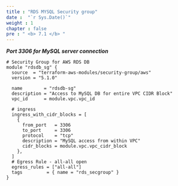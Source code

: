 ```yaml
---
title : "RDS MYSQL Security group"
date :  "`r Sys.Date()`" 
weight : 1 
chapter : false
pre : " <b> 7.1 </b> "
---
```


<!-- {{% notice info %}}
**Port Forwarding** is a useful way to redirect network traffic from one IP address - Port to another IP address - Port. With **Port Forwarding** we can access an EC2 instance located in the private subnet from our workstation.
{{% /notice %}} -->

***Port 3306 for MySQL server connection***
```
# Security Group for AWS RDS DB
module "rdsdb_sg" {
  source  = "terraform-aws-modules/security-group/aws"
  version = "5.1.0"

  name        = "rdsdb-sg"
  description = "Access to MySQL DB for entire VPC CIDR Block"
  vpc_id      = module.vpc.vpc_id

  # ingress
  ingress_with_cidr_blocks = [
    {
      from_port   = 3306
      to_port     = 3306
      protocol    = "tcp"
      description = "MySQL access from within VPC"
      cidr_blocks = module.vpc.vpc_cidr_block
    },
  ]
  # Egress Rule - all-all open
  egress_rules = ["all-all"]
  tags         = { name = "rds_secgroup" }
}
```